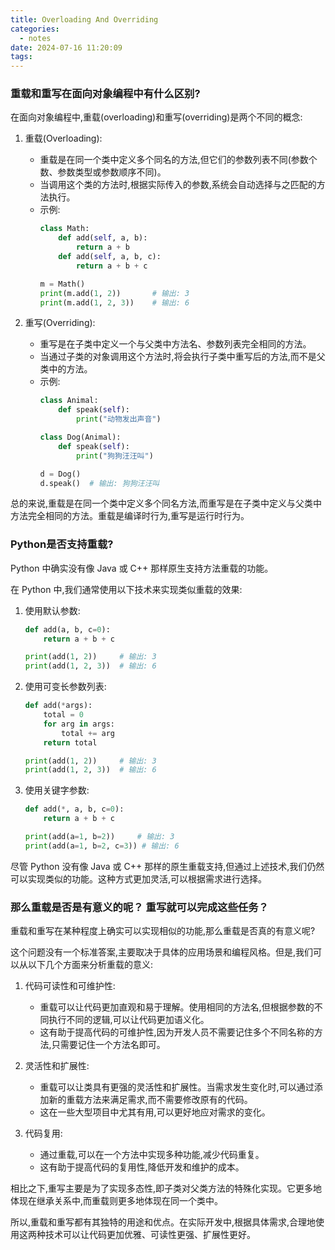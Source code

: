 ```yaml
---
title: Overloading And Overriding
categories:
  - notes
date: 2024-07-16 11:20:09
tags:
---
```


### 重载和重写在面向对象编程中有什么区别?

在面向对象编程中,重载(overloading)和重写(overriding)是两个不同的概念:

1. 重载(Overloading):
   - 重载是在同一个类中定义多个同名的方法,但它们的参数列表不同(参数个数、参数类型或参数顺序不同)。
   - 当调用这个类的方法时,根据实际传入的参数,系统会自动选择与之匹配的方法执行。
   - 示例:
     ```python
     class Math:
         def add(self, a, b):
             return a + b
         def add(self, a, b, c):
             return a + b + c

     m = Math()
     print(m.add(1, 2))       # 输出: 3
     print(m.add(1, 2, 3))    # 输出: 6
     ```

2. 重写(Overriding):
   - 重写是在子类中定义一个与父类中方法名、参数列表完全相同的方法。
   - 当通过子类的对象调用这个方法时,将会执行子类中重写后的方法,而不是父类中的方法。
   - 示例:
     ```python
     class Animal:
         def speak(self):
             print("动物发出声音")

     class Dog(Animal):
         def speak(self):
             print("狗狗汪汪叫")

     d = Dog()
     d.speak()  # 输出: 狗狗汪汪叫
     ```

总的来说,重载是在同一个类中定义多个同名方法,而重写是在子类中定义与父类中方法完全相同的方法。重载是编译时行为,重写是运行时行为。

### Python是否支持重载?
Python 中确实没有像 Java 或 C++ 那样原生支持方法重载的功能。

在 Python 中,我们通常使用以下技术来实现类似重载的效果:

1. 使用默认参数:
   ```python
   def add(a, b, c=0):
       return a + b + c

   print(add(1, 2))     # 输出: 3
   print(add(1, 2, 3))  # 输出: 6
   ```

2. 使用可变长参数列表:
   ```python
   def add(*args):
       total = 0
       for arg in args:
           total += arg
       return total

   print(add(1, 2))     # 输出: 3
   print(add(1, 2, 3))  # 输出: 6
   ```

3. 使用关键字参数:
   ```python
   def add(*, a, b, c=0):
       return a + b + c

   print(add(a=1, b=2))     # 输出: 3
   print(add(a=1, b=2, c=3)) # 输出: 6
   ```

尽管 Python 没有像 Java 或 C++ 那样的原生重载支持,但通过上述技术,我们仍然可以实现类似的功能。这种方式更加灵活,可以根据需求进行选择。

### 那么重载是否是有意义的呢？ 重写就可以完成这些任务？
重载和重写在某种程度上确实可以实现相似的功能,那么重载是否真的有意义呢?

这个问题没有一个标准答案,主要取决于具体的应用场景和编程风格。但是,我们可以从以下几个方面来分析重载的意义:

1. 代码可读性和可维护性:
   - 重载可以让代码更加直观和易于理解。使用相同的方法名,但根据参数的不同执行不同的逻辑,可以让代码更加语义化。
   - 这有助于提高代码的可维护性,因为开发人员不需要记住多个不同名称的方法,只需要记住一个方法名即可。

2. 灵活性和扩展性:
   - 重载可以让类具有更强的灵活性和扩展性。当需求发生变化时,可以通过添加新的重载方法来满足需求,而不需要修改原有的代码。
   - 这在一些大型项目中尤其有用,可以更好地应对需求的变化。

3. 代码复用:
   - 通过重载,可以在一个方法中实现多种功能,减少代码重复。
   - 这有助于提高代码的复用性,降低开发和维护的成本。

相比之下,重写主要是为了实现多态性,即子类对父类方法的特殊化实现。它更多地体现在继承关系中,而重载则更多地体现在同一个类中。

所以,重载和重写都有其独特的用途和优点。在实际开发中,根据具体需求,合理地使用这两种技术可以让代码更加优雅、可读性更强、扩展性更好。

